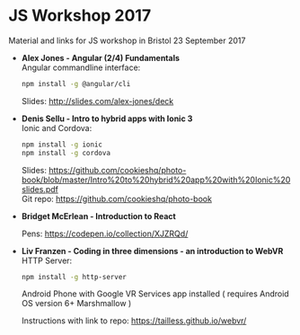 # JS Workshop 2017

Material and links for JS workshop in Bristol 23 September 2017

- **Alex Jones - Angular (2/4) Fundamentals**          
    Angular commandline interface:     
    ```bash
    npm install -g @angular/cli
    ```
    Slides: http://slides.com/alex-jones/deck
    
    
- **Denis Sellu - Intro to hybrid apps with Ionic 3**      
    Ionic and Cordova: 
    ```bash
    npm install -g ionic      
    npm install -g cordova
    ```
    Slides: https://github.com/cookieshq/photo-book/blob/master/Intro%20to%20hybrid%20app%20with%20Ionic%20slides.pdf          
    Git repo: https://github.com/cookieshq/photo-book          
    
- **Bridget McErlean - Introduction to React**       
           
    Pens: https://codepen.io/collection/XJZRQd/       
                          
- **Liv Franzen - Coding in three dimensions - an introduction to WebVR**       
    HTTP Server:
    ```bash
    npm install -g http-server 
     ```
    Android Phone with Google VR Services app installed ( requires Android OS version 6+ Marshmallow )
    
    Instructions with link to repo: https://tailless.github.io/webvr/      
